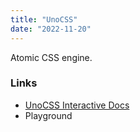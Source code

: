 ```yaml
---
title: "UnoCSS"
date: "2022-11-20"
---
```


Atomic CSS engine.

### Links
- [UnoCSS Interactive Docs](https://uno.antfu.me/)
- Playground